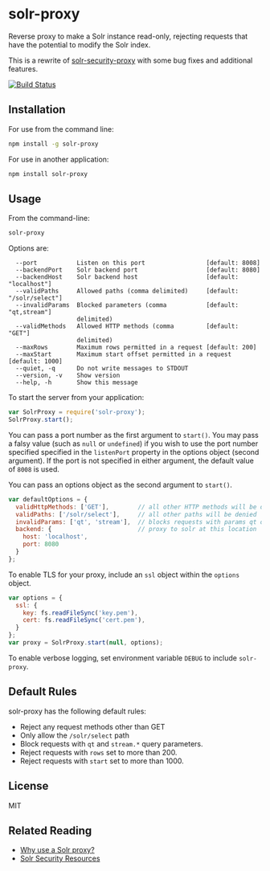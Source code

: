 solr-proxy
==========

Reverse proxy to make a Solr instance read-only, rejecting requests that have the potential to modify the Solr index.

This is a rewrite of [solr-security-proxy](https://github.com/dergachev/solr-security-proxy) with some bug fixes and additional features.

[![Build Status](https://secure.travis-ci.org/Trott/solr-proxy.png)](http://travis-ci.org/Trott/solr-proxy)

Installation
------------

For use from the command line:

```bash
npm install -g solr-proxy
```

For use in another application:

```bash
npm install solr-proxy
```

Usage
-----

From the command-line:

```bash
solr-proxy
```

Options are:

```
  --port           Listen on this port                 [default: 8008]
  --backendPort    Solr backend port                   [default: 8080]
  --backendHost    Solr backend host                   [default: "localhost"]
  --validPaths     Allowed paths (comma delimited)     [default: "/solr/select"]
  --invalidParams  Blocked parameters (comma           [default: "qt,stream"]
                   delimited)
  --validMethods   Allowed HTTP methods (comma         [default: "GET"]
                   delimited)
  --maxRows        Maximum rows permitted in a request [default: 200]
  --maxStart       Maximum start offset permitted in a request [default: 1000]
  --quiet, -q      Do not write messages to STDOUT
  --version, -v    Show version
  --help, -h       Show this message
```

To start the server from your application:

```js
var SolrProxy = require('solr-proxy');
SolrProxy.start();
```

You can pass a port number as the first argument to `start()`. You may pass a
falsy value (such as `null` or `undefined`) if you wish to use the port number
specified specified in the `listenPort` property in the options object (second
argument). If the port is not specified in either argument, the default value of
`8008` is used.

You can pass an options object as the second argument to `start()`.

```js
var defaultOptions = {
  validHttpMethods: ['GET'],        // all other HTTP methods will be disallowed
  validPaths: ['/solr/select'],     // all other paths will be denied
  invalidParams: ['qt', 'stream'],  // blocks requests with params qt or stream.* (all other params are allowed)
  backend: {                        // proxy to solr at this location
    host: 'localhost',
    port: 8080
  }
};
```

To enable TLS for your proxy, include an `ssl` object within the `options`
object.

```js
var options = {
  ssl: {
    key: fs.readFileSync('key.pem'),
    cert: fs.readFileSync('cert.pem'),
  }
};
var proxy = SolrProxy.start(null, options);
```

To enable verbose logging, set environment variable `DEBUG` to include
`solr-proxy`.

Default Rules
-------------

solr-proxy has the following default rules:

* Reject any request methods other than GET
* Only allow the `/solr/select` path
* Block requests with `qt` and `stream.*` query parameters.
* Reject requests with `rows` set to more than 200.
* Reject requests with `start` set to more than 1000.


License
-------

MIT

Related Reading
---------------

* [Why use a Solr proxy?](https://github.com/dergachev/solr-security-proxy#user-content-how-it-works)
* [Solr Security Resources](https://github.com/dergachev/solr-security-proxy#user-content-solr-security-resources)
